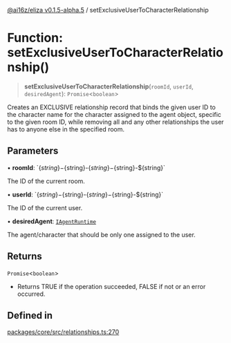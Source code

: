 [@ai16z/eliza v0.1.5-alpha.5](../index.md) / setExclusiveUserToCharacterRelationship

# Function: setExclusiveUserToCharacterRelationship()

> **setExclusiveUserToCharacterRelationship**(`roomId`, `userId`, `desiredAgent`): `Promise`\<`boolean`\>

Creates an EXCLUSIVE relationship record that binds the given user ID to the
 character name for the character assigned to the agent object,
 specific to the given room ID, while removing all and any other relationships
 the user has to anyone else in the specified room.

## Parameters

• **roomId**: \`$\{string\}-$\{string\}-$\{string\}-$\{string\}-$\{string\}\`

The ID of the current room.

• **userId**: \`$\{string\}-$\{string\}-$\{string\}-$\{string\}-$\{string\}\`

The ID of the current user.

• **desiredAgent**: [`IAgentRuntime`](../interfaces/IAgentRuntime.md)

The agent/character that should be only one
  assigned to the user.

## Returns

`Promise`\<`boolean`\>

- Returns TRUE if the operation succeeded, FALSE if not or
  an error occurred.

## Defined in

[packages/core/src/relationships.ts:270](https://github.com/roschler/eliza/blob/main/packages/core/src/relationships.ts#L270)
